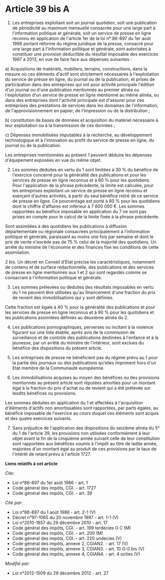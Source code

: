 # Article 39 bis A

1. Les entreprises exploitant soit un journal quotidien, soit une publication de périodicité au maximum mensuelle consacrée
pour une large part à l'information politique et générale, soit un service de presse en ligne reconnu en application de
l'article 1er de la loi n° 86-897 du 1er août 1986 portant réforme du régime juridique de la presse, consacré pour une large
part à l'information politique et générale, sont autorisées à constituer une provision déductible du résultat imposable des
exercices 1997 à 2013, en vue de faire face aux dépenses suivantes : 

a) Acquisitions de matériels, mobiliers, terrains, constructions, dans la mesure où ces éléments d'actif sont strictement
nécessaires à l'exploitation du service de presse en ligne, du journal ou de la publication, et prises de participation dans
des entreprises qui ont pour activité principale l'édition d'un journal ou d'une publication mentionnés au premier alinéa ou
l'exploitation d'un service de presse en ligne mentionné au même alinéa, ou dans des entreprises dont l'activité principale
est d'assurer pour ces entreprises des prestations de services dans les domaines de l'information, de l'approvisionnement en
papier, de l'impression ou de la distribution ; 

b) constitution de bases de données et acquisition du matériel nécessaire à leur exploitation ou à la transmission de ces
données ; 

c) Dépenses immobilisées imputables à la recherche, au développement technologique et à l'innovation au profit du service de
presse en ligne, du journal ou de la publication. 

Les entreprises mentionnées au présent 1 peuvent déduire les dépenses d'équipement exposées en vue du même objet. 

2. Les sommes déduites en vertu du 1 sont limitées à 30 % du bénéfice de l'exercice concerné pour la généralité des
publications et pour les services de presse en ligne reconnus et à 60 % pour les quotidiens. Pour l'application de la phrase
précédente, la limite est calculée, pour les entreprises exploitant un service de presse en ligne reconnu et exerçant
d'autres activités, à partir du seul bénéfice retiré de ce service de presse en ligne. Ce pourcentage est porté à 80 % pour
les quotidiens dont le chiffre d'affaires est inférieur à 7 600 000 €. Les sommes rapportées au bénéfice imposable en
application du 7 ne sont pas prises en compte pour le calcul de la limite fixée à la phrase précédente. 

Sont assimilées à des quotidiens les publications à diffusion départementale ou régionale consacrées principalement à
l'information politique et générale, paraissant au moins une fois par semaine et dont le prix de vente n'excède pas de 75 %
celui de la majorité des quotidiens. Un arrêté du ministre de l'économie et des finances fixe les conditions de cette
assimilation. 

2 bis. Un décret en Conseil d'État précise les caractéristiques, notamment de contenu et de surface rédactionnelle, des
publications et des services de presse en ligne mentionnés aux 1 et 2 qui sont regardés comme se consacrant à l'information
politique et générale. 

3. Les sommes prélevées ou déduites des résultats imposables en vertu du 1 ne peuvent être utilisées qu'au financement d'une
fraction du prix de revient des immobilisations qui y sont définies. 

Cette fraction est égale à 40 % pour la généralité des publications et pour les services de presse en ligne reconnus et à 90
% pour les quotidiens et les publications assimilées définies au deuxième alinéa du 2. 

4. Les publications pornographiques, perverses ou incitant à la violence figurant sur une liste établie, après avis de la
commission de surveillance et de contrôle des publications destinées à l'enfance et à la jeunesse, par un arrêté du ministre
de l'intérieur, sont exclues du bénéfice des dispositions du présent article. 

5. Les entreprises de presse ne bénéficient pas du régime prévu au 1 pour la partie des journaux ou des publications qu'elles
impriment hors d'un Etat membre de la Communauté européenne. 

6. Les immobilisations acquises au moyen des bénéfices ou des provisions mentionnés au présent article sont réputées amorties
pour un montant égal à la fraction du prix d'achat ou de revient qui a été prélevée sur lesdits bénéfices ou provisions. 

Les sommes déduites en application du 1 et affectées à l'acquisition d'éléments d'actifs non amortissables sont rapportées,
par parts égales, au bénéfice imposable de l'exercice au cours duquel ces éléments sont acquis et des quatre exercices
suivants. 

7. Sans préjudice de l'application des dispositions du seizième alinéa du 5° du 1 de l'article 39, les provisions non
utilisées conformément à leur objet avant la fin de la cinquième année suivant celle de leur constitution sont rapportées aux
bénéfices soumis à l'impôt au titre de ladite année, majorées d'un montant égal au produit de ces provisions par le taux de
l'intérêt de retard prévu à l'article 1727.

**Liens relatifs à cet article**

_Cite_:

  - Loi n°86-897 du 1er août 1986 - art. 1
  - Code général des impôts, CGI. - art. 1727
  - Code général des impôts, CGI. - art. 39

_Cité par_:

  - Loi n°86-897 du 1 août 1986 - art. 2-1 (V)
  - Décret n°97-1065 du 20 novembre 1997 - art. 1-1 (V)
  - Loi n°2010-1657 du 29 décembre 2010 - art. 17
  - Code général des impôts, CGI. - art. 199 terdecies O C (M)
  - Code général des impôts, CGI. - art. 200 (M)
  - Code général des impôts, CGI. - art. 220 undecies (V)
  - Code général des impôts, annexe 2, CGIAN2. - art. 17 (V)
  - Code général des impôts, annexe 3, CGIAN3. - art. 10 G-0 bis (V)
  - Code général des impôts, annexe 4, CGIAN4. - art. 4 octies (V)

_Modifié par_:

  - Loi n°2012-1509 du 29 décembre 2012 - art. 27

